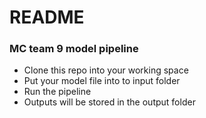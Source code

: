 # README #

### MC team 9 model pipeline ###

* Clone this repo into your working space
* Put your model file into to input folder
* Run the pipeline
* Outputs will be stored in the output folder
